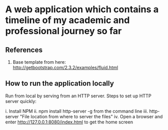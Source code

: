 # A web application which contains a timeline of my academic and professional journey so far #

## References ##
1. Base template from here: http://getbootstrap.com/2.3.2/examples/fluid.html

## How to run the application locally ##
Run from local by serving from an HTTP server.
Steps to set up HTTP server quickly:

i. Install NPM
ii. npm install http-server -g from the command line
iii. http-server "File location from where to server the files"
iv. Open a browser and enter  http://127.0.0.1:8080/index.html to get the home screen